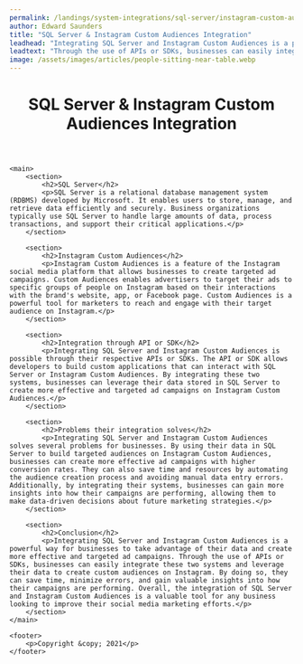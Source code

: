 ```yaml
---
permalink: /landings/system-integrations/sql-server/instagram-custom-audiences
author: Edward Saunders
title: "SQL Server & Instagram Custom Audiences Integration"
leadhead: "Integrating SQL Server and Instagram Custom Audiences is a powerful way for businesses to take advantage of their data and create more effective and targeted ad campaigns"
leadtext: "Through the use of APIs or SDKs, businesses can easily integrate these two systems and leverage their data to create custom audiences on Instagram. By doing so, they can save time, minimize errors, and gain valuable insights into how their campaigns are performing. Overall, the integration of SQL Server and Instagram Custom Audiences is a valuable tool for any business looking to improve their social media marketing efforts."
image: /assets/images/articles/people-sitting-near-table.webp
---
```

<div class="arttext">	<header>
		<h1>SQL Server & Instagram Custom Audiences Integration</h1>
	</header>

	<main>
		<section>
			<h2>SQL Server</h2>
			<p>SQL Server is a relational database management system (RDBMS) developed by Microsoft. It enables users to store, manage, and retrieve data efficiently and securely. Business organizations typically use SQL Server to handle large amounts of data, process transactions, and support their critical applications.</p>
		</section>

		<section>
			<h2>Instagram Custom Audiences</h2>
			<p>Instagram Custom Audiences is a feature of the Instagram social media platform that allows businesses to create targeted ad campaigns. Custom Audiences enables advertisers to target their ads to specific groups of people on Instagram based on their interactions with the brand's website, app, or Facebook page. Custom Audiences is a powerful tool for marketers to reach and engage with their target audience on Instagram.</p>
		</section>

		<section>
			<h2>Integration through API or SDK</h2>
			<p>Integrating SQL Server and Instagram Custom Audiences is possible through their respective APIs or SDKs. The API or SDK allows developers to build custom applications that can interact with SQL Server or Instagram Custom Audiences. By integrating these two systems, businesses can leverage their data stored in SQL Server to create more effective and targeted ad campaigns on Instagram Custom Audiences.</p>
		</section>

		<section>
			<h2>Problems their integration solves</h2>
			<p>Integrating SQL Server and Instagram Custom Audiences solves several problems for businesses. By using their data in SQL Server to build targeted audiences on Instagram Custom Audiences, businesses can create more effective ad campaigns with higher conversion rates. They can also save time and resources by automating the audience creation process and avoiding manual data entry errors. Additionally, by integrating their systems, businesses can gain more insights into how their campaigns are performing, allowing them to make data-driven decisions about future marketing strategies.</p>
		</section>

		<section>
			<h2>Conclusion</h2>
			<p>Integrating SQL Server and Instagram Custom Audiences is a powerful way for businesses to take advantage of their data and create more effective and targeted ad campaigns. Through the use of APIs or SDKs, businesses can easily integrate these two systems and leverage their data to create custom audiences on Instagram. By doing so, they can save time, minimize errors, and gain valuable insights into how their campaigns are performing. Overall, the integration of SQL Server and Instagram Custom Audiences is a valuable tool for any business looking to improve their social media marketing efforts.</p>
		</section>
	</main>

	<footer>
		<p>Copyright &copy; 2021</p>
	</footer>
</div>
